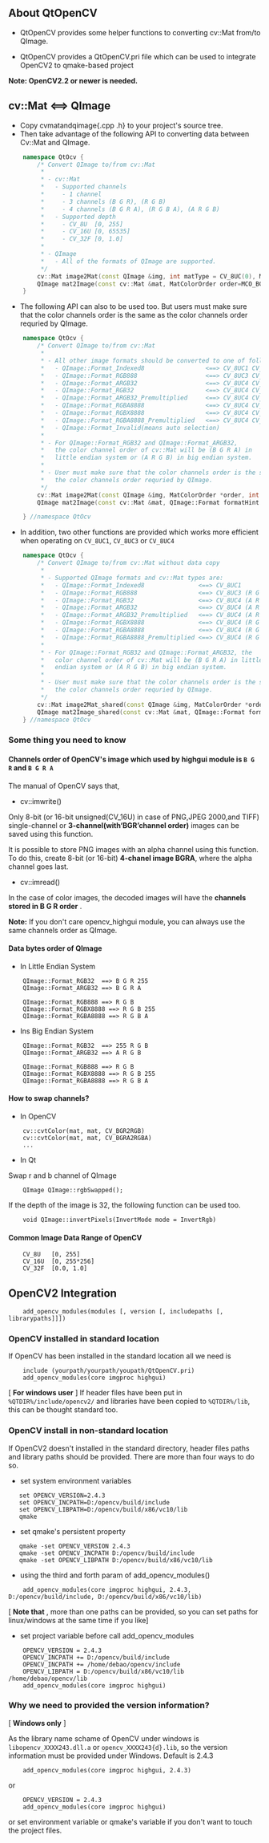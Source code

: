 ## About QtOpenCV

 * QtOpenCV provides some helper functions to converting cv::Mat from/to QImage.

 * QtOpenCV provides a QtOpenCV.pri file which can be used to integrate OpenCV2 to qmake-based project

 **Note: OpenCV2.2 or newer is needed.**

## cv::Mat <==> QImage

 * Copy cvmatandqimage{.cpp .h} to your project's source tree.
 * Then take advantage of the following API to converting data between Cv::Mat and QImage.

```cpp
    namespace QtOcv {
        /* Convert QImage to/from cv::Mat
         *
         * - cv::Mat
         *   - Supported channels
         *     - 1 channel
         *     - 3 channels (B G R), (R G B)
         *     - 4 channels (B G R A), (R G B A), (A R G B)
         *   - Supported depth
         *     - CV_8U  [0, 255]
         *     - CV_16U [0, 65535]
         *     - CV_32F [0, 1.0]
         *
         * - QImage
         *   - All of the formats of QImage are supported.
         */
        cv::Mat image2Mat(const QImage &img, int matType = CV_8UC(0), MatColorOrder order=MCO_BGR);
        QImage mat2Image(const cv::Mat &mat, MatColorOrder order=MCO_BGR, QImage::Format formatHint = QImage::Format_Invalid);
    }
```

 * The following API can also to be used too. But users must make sure that the color channels
   order is the same as the color channels order requried by QImage.
```cpp
    namespace QtOcv {
        /* Convert QImage to/from cv::Mat
         *
         * - All other image formats should be converted to one of following formats.
         *   - QImage::Format_Indexed8                 <==> CV_8UC1 CV_16UC1 CV_32FC1
         *   - QImage::Format_RGB888                   <==> CV_8UC3 CV_16UC3 CV_32FC3 (R G B)
         *   - QImage::Format_ARGB32                   <==> CV_8UC4 CV_16UC4 CV_32FC4 (B G R A) or (A R G B)
         *   - QImage::Format_RGB32                    <==> CV_8UC4 CV_16UC4 CV_32FC4 (B G R A) or (A R G B)
         *   - QImage::Format_ARGB32_Premultiplied     <==> CV_8UC4 CV_16UC4 CV_32FC4 (B G R A) or (A R G B)
         *   - QImage::Format_RGBA8888                 <==> CV_8UC4 CV_16UC4 CV_32FC4 (R G B A)
         *   - QImage::Format_RGBX8888                 <==> CV_8UC4 CV_16UC4 CV_32FC4 (R G B A)
         *   - QImage::Format_RGBA8888_Premultiplied   <==> CV_8UC4 CV_16UC4 CV_32FC4 (R G B A)
         *   - QImage::Format_Invalid(means auto selection)
         *
         * - For QImage::Format_RGB32 and QImage::Format_ARGB32,
         *   the color channel order of cv::Mat will be (B G R A) in
         *   little endian system or (A R G B) in big endian system.
         *
         * - User must make sure that the color channels order is the same as
         *   the color channels order requried by QImage.
         */
        cv::Mat image2Mat(const QImage &img, MatColorOrder *order, int matDepth = CV_8U);
        QImage mat2Image(const cv::Mat &mat, QImage::Format formatHint = QImage::Format_Invalid);

    } //namespace QtOcv
```

 * In addition, two other functions are provided which works more efficient when operating on `CV_8UC1`, `CV_8UC3` or `CV_8UC4`

```cpp
    namespace QtOcv {
        /* Convert QImage to/from cv::Mat without data copy
         *
         * - Supported QImage formats and cv::Mat types are:
         *   - QImage::Format_Indexed8               <==> CV_8UC1
         *   - QImage::Format_RGB888                 <==> CV_8UC3 (R G B)
         *   - QImage::Format_RGB32                  <==> CV_8UC4 (A R G B or B G R A)
         *   - QImage::Format_ARGB32                 <==> CV_8UC4 (A R G B or B G R A)
         *   - QImage::Format_ARGB32_Premultiplied   <==> CV_8UC4 (A R G B or B G R A)
         *   - QImage::Format_RGBX8888               <==> CV_8UC4 (R G B A)
         *   - QImage::Format_RGBA8888               <==> CV_8UC4 (R G B A)
         *   - QImage::Format_RGBA8888_Premultiplied <==> CV_8UC4 (R G B A)
         *
         * - For QImage::Format_RGB32 and QImage::Format_ARGB32, the
         *   color channel order of cv::Mat will be (B G R A) in little
         *   endian system or (A R G B) in big endian system.
         *
         * - User must make sure that the color channels order is the same as
         *   the color channels order requried by QImage.
         */
        cv::Mat image2Mat_shared(const QImage &img, MatColorOrder *order=0);
        QImage mat2Image_shared(const cv::Mat &mat, QImage::Format formatHint = QImage::Format_Invalid);
    } //namespace QtOcv
```

### Some thing you need to know

#### Channels order of OpenCV's image which used by highgui module is `B G R` and `B G R A`

The manual of OpenCV says that,

* cv::imwrite()

Only 8-bit (or 16-bit unsigned(CV_16U) in case of PNG,JPEG
2000,and TIFF) single-channel or **3-channel(with‘BGR’channel order)** images can be saved using this function.

It is possible to store PNG images with an alpha channel using this function. To do this, create 8-bit (or 16-bit) **4-chanel image BGRA**, where the alpha channel goes last.

* cv::imread()

In the case of color images, the decoded images will have the **channels stored in  B G R order** .

**Note:** If you don't care opencv_highgui module, you can always use the same channels order as QImage.

#### Data bytes order of QImage

 * In Little Endian System

```
    QImage::Format_RGB32  ==> B G R 255
    QImage::Format_ARGB32 ==> B G R A

    QImage::Format_RGB888 ==> R G B
    QImage::Format_RGBX8888 ==> R G B 255
    QImage::Format_RGBA8888 ==> R G B A
```

 * Ins Big Endian System

```
    QImage::Format_RGB32  ==> 255 R G B
    QImage::Format_ARGB32 ==> A R G B

    QImage::Format_RGB888 ==> R G B
    QImage::Format_RGBX8888 ==> R G B 255
    QImage::Format_RGBA8888 ==> R G B A
```

#### How to swap channels?

 * In OpenCV 

```
    cv::cvtColor(mat, mat, CV_BGR2RGB)
    cv::cvtColor(mat, mat, CV_BGRA2RGBA)
    ...
```

 * In Qt

Swap r and b channel of QImage

```
    QImage QImage::rgbSwapped();
```

If the depth of the image is 32, the following function can be used too.

```
    void QImage::invertPixels(InvertMode mode = InvertRgb)
```

#### Common Image Data Range of OpenCV

```
    CV_8U   [0, 255]
    CV_16U  [0, 255*256]
    CV_32F  [0.0, 1.0]
```

## OpenCV2 Integration

```
    add_opencv_modules(modules [, version [, includepaths [, librarypaths]]])
```

### OpenCV installed in standard location

If OpenCV has been installed in the standard location all we need is

```
    include (yourpath/yourpath/youpath/QtOpenCV.pri)
    add_opencv_modules(core imgproc highgui)
```

[ **For windows user** ] If header files have been put in `%QTDIR%/include/opencv2/` and libraries have been copied to `%QTDIR%/lib`, this can be thought standard too.

### OpenCV install in non-standard location

If OpenCV2 doesn't installed in the standard directory, header files paths and library paths should be provided. There are more than four ways to do so.

 * set system environment variables

```
   set OPENCV_VERSION=2.4.3
   set OPENCV_INCPATH=D:/opencv/build/include
   set OPENCV_LIBPATH=D:/opencv/build/x86/vc10/lib
   qmake
```

 * set qmake's persistent property
```
   qmake -set OPENCV_VERSION 2.4.3
   qmake -set OPENCV_INCPATH D:/opencv/build/include
   qmake -set OPENCV_LIBPATH D:/opencv/build/x86/vc10/lib
```

 * using the third and forth param of add_opencv_modules()

```
    add_opencv_modules(core imgproc highgui, 2.4.3, D:/opencv/build/include, D:/opencv/build/x86/vc10/lib)
```

[ **Note that** , more than one paths can be provided, so you can set paths for linux/windows at the same time if you like]

 * set project variable before call add_opencv_modules

```
    OPENCV_VERSION = 2.4.3
    OPENCV_INCPATH += D:/opencv/build/include
    OPENCV_INCPATH += /home/debao/opencv/include
    OPENCV_LIBPATH = D:/opencv/build/x86/vc10/lib  /home/debao/opencv/lib
    add_opencv_modules(core imgproc highgui)
```

### Why we need to provided the version information?

[ **Windows only** ]

As the library name schame of OpenCV under windows is `libopencv_XXXX243.dll.a` or `opencv_XXXX243{d}.lib`, so the version information must be provided under Windows. Default is 2.4.3

```
    add_opencv_modules(core imgproc highgui, 2.4.3)
```

or

```
    OPENCV_VERSION = 2.4.3
    add_opencv_modules(core imgproc highgui)
```

or set environment variable or qmake's variable if you don't want to touch the project files.
